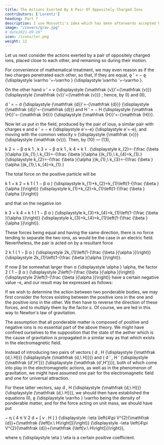 ```yaml
---
title: The Actions Exerted By A Pair Of Oppositely Charged Ions
contributors: ['Lorentz']
heading: Part 7
description: I use Mossotti's idea which has been afterwards accepted by Wilhelm Weber and Zöllner.
image: "/covers/grav.jpg"
# date2021-09-28"
icon: /icons/lor.png
weight: 12
---
```



Let us next consider the actions exerted by a pair of oppositely charged ions, placed close to each other, and remaining so during their motion. 

For convenience of mathematical treatment, we may even reason as if the two charges penetrated each other, so that, if they are equal, ϱ ′ = − ϱ {\displaystyle \varrho '=-\varrho } {\displaystyle \varrho '=-\varrho }.

On the other hand v ′ = v {\displaystyle {\mathfrak {v}}'={\mathfrak {v}}} {\displaystyle {\mathfrak {v}}'={\mathfrak {v}}} ; hence, by (I) and (II),

d ′ = − d {\displaystyle {\mathfrak {d}}'=-{\mathfrak {d}}} {\displaystyle {\mathfrak {d}}'=-{\mathfrak {d}}} and H ′ = − H {\displaystyle {\mathfrak {H}}'=-{\mathfrak {H}}} {\displaystyle {\mathfrak {H}}'=-{\mathfrak {H}}}.

Now let us put in the field, produced by the pair of ious, a similar pair with charges e and e ′ = − e {\displaystyle e'=-e} {\displaystyle e'=-e}, and moving with the common velocity v {\displaystyle {\mathfrak {v}}} {\displaystyle {\mathfrak {v}}}. Then, by (10) — (13),

k 2 = − β α k 1 ,   k 3 = − β α k 1 ,   k 4 = k 1 . {\displaystyle k_{2}=-{\frac {\beta }{\alpha }}k_{1},\ k_{3}=-{\frac {\beta }{\alpha }}k_{1},\ k_{4}=k_{1}.} {\displaystyle k_{2}=-{\frac {\beta }{\alpha }}k_{1},\ k_{3}=-{\frac {\beta }{\alpha }}k_{1},\ k_{4}=k_{1}.}

The total force on the positive particle will be

k 1 + k 2 = k 1 ( 1 − β α ) {\displaystyle k_{1}+k_{2}=k_{1}\left(1-{\frac {\beta }{\alpha }}\right)} {\displaystyle k_{1}+k_{2}=k_{1}\left(1-{\frac {\beta }{\alpha }}\right)}

and that on the negative ion

k 3 + k 4 = k 1 ( 1 − β α ) {\displaystyle k_{3}+k_{4}=k_{1}\left(1-{\frac {\beta }{\alpha }}\right)} {\displaystyle k_{3}+k_{4}=k_{1}\left(1-{\frac {\beta }{\alpha }}\right)}.

These forces being equal and having the same direction, there is no force tending to separate the two ions, as would be the case in an electric field. Nevertheless, the pair is acted on by a resultant force

2 k 1 ( 1 − β α ) {\displaystyle 2k_{1}\left(1-{\frac {\beta }{\alpha }}\right)} {\displaystyle 2k_{1}\left(1-{\frac {\beta }{\alpha }}\right)}.

If now β be somewhat larger than α {\displaystyle \alpha } \alpha, the factor 2 ( 1 − β α ) {\displaystyle 2\left(1-{\frac {\beta }{\alpha }}\right)} {\displaystyle 2\left(1-{\frac {\beta }{\alpha }}\right)} have a certain negative value –ε, and our result may be expressed as follows:

If we wish to determine the action between two ponderable bodies, we may first consider the forces existing between the positive ions in the one and the positive ions in the other. We then have to reverse the direction of these forces, and to multiply them by the factor ε. Of course, we are led in this way to Newton's law of gravitation.

The assumption that all ponderable matter is composed of positive and negative ions is no essential part of the above theory. We might have confined ourselves to the supposition that the state of the aether which is the cause of gravitation is propagated in a similar way as that which exists in the electromagnetic field.

Instead of introducing two pairs of vectors ( d ,   H {\displaystyle {\mathfrak {d,\ H}}} {\displaystyle {\mathfrak {d,\ H}}}) and ( d ′ , H ′ {\displaystyle {\mathfrak {d',H'}}} {\displaystyle {\mathfrak {d',H'}}}), both of which come into play in the electromagnetic actions, as well as in the phenomenon of gravitation, we might have assumed one pair for the electromagnetic field and one for universal attraction.

For these latter vectors, say d ,   H {\displaystyle {\mathfrak {d,\ H}}} {\displaystyle {\mathfrak {d,\ H}}}, we should then have established the equations (I), ϱ {\displaystyle \varrho } \varrho being the density of ponderable matter, and for the force acting on unit mass, we should have put

− η { 4 π V 2 d + [ v .   H ] } {\displaystyle -\eta \left\{4\pi V^{2}{\mathfrak {d}}+{\mathfrak {\left[v.\ H\right]}}\right\}} {\displaystyle -\eta \left\{4\pi V^{2}{\mathfrak {d}}+{\mathfrak {\left[v.\ H\right]}}\right\}},

where η {\displaystyle \eta } \eta is a certain positive coefficient.

